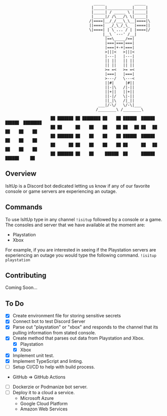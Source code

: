 ```
                                       _____             _____
                                      |_____|___________|_____|
                                      |_____| / _____ \ |_____|
                                      |_____|/ /\___/\ \|_____|
                                     /|====|__/_/___\_\__|====|\
                                     ||====|  _/_\_/_\_  |====||
                                     \|====| | \ ... / | |====|/
                                           |__\ `---' /__|
                                            |==\_____/==|
                                            |===|===|===|
                                            |===|+-+|===|
                                            >|||<   >|||<
                                            |---|   |---|
                                            || ||   || ||
                                            || ||   || ||
                                            >= =<   >= =<
                                            |===|   |===|
                                            >---/   \---<
                                            ||#|     |#||
                                            ||-|\   /|-||
                                            ||+||   ||+||
                                            ||-|/   \|-||
                                            ||_|\   /|_||      
                                         ___|/-\/   \/-\|___
                                        /________\ /________\
            
                    ██ ███████ ██ ████████ ██    ██ ██████  ██████   ██████  ████████ 
                    ██ ██      ██    ██    ██    ██ ██   ██ ██   ██ ██    ██    ██    
                    ██ ███████ ██    ██    ██    ██ ██████  ██████  ██    ██    ██    
                    ██      ██ ██    ██    ██    ██ ██      ██   ██ ██    ██    ██    
                    ██ ███████ ██    ██     ██████  ██      ██████   ██████     ██ 

```

## Overview
IsItUp is a Discord bot dedicated letting us know if any of our favorite console or game servers are experiencing an outage.

## Commands
To use IsItUp type in any channel `!isitup` followed by a console or a game.
The consoles and server that we have available at the moment are:
* Playstation
* Xbox

For example, if you are interested in seeing if the Playstation servers are experiencing an outage you would type the following command.
`!isitup playstation`

## Contributing
Coming Soon...

## To Do
- [X] Create environment file for storing sensitive secrets
- [X] Connect bot to test Discord Server
- [X] Parse out "playstation" or "xbox" and responds to the channel that its pulling information from stated console.
- [X] Create method that parses out data from Playstation and Xbox.
    - [X] Playstation
    - [X] Xbox
- [X] Implement unit test.
- [X] Implement TypeScript and linting.    
- [ ] Setup CI/CD to help with build process. 
 - GitHub => GitHub Actions
- [ ] Dockerzie or Podmanize  bot server.
- [ ] Deploy it to a cloud a service. 
  - Microsoft Azure
  - Google Cloud Platform
  - Amazon Web Services


